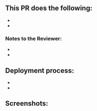 ## This PR does the following:
-
-

### Notes to the Reviewer:
-
-

## Deployment process:
-
-

## Screenshots:

